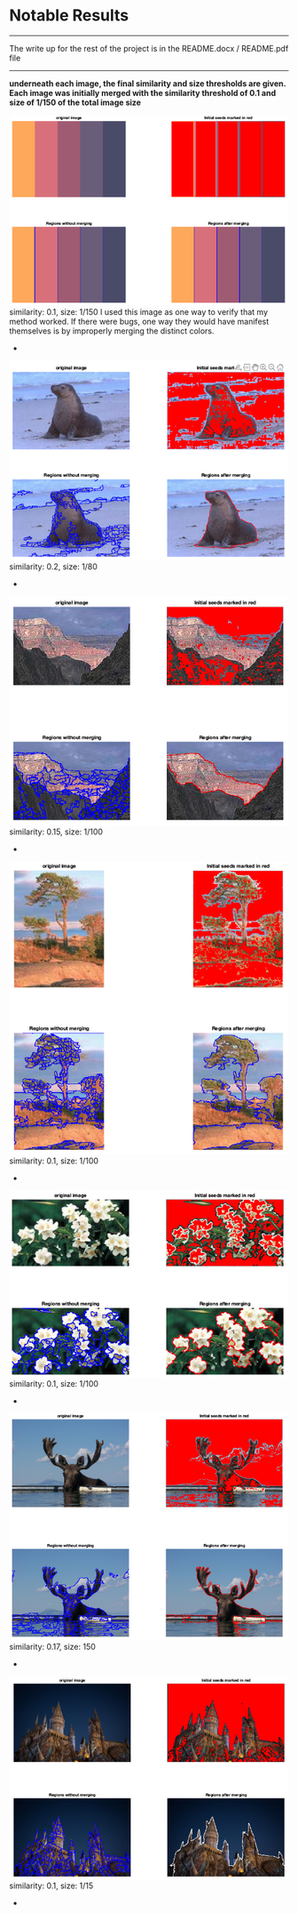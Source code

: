 # Notable Results 
------
The write up for the rest of the project is in the README.docx / README.pdf file

-------
**underneath each image, the final similarity and size thresholds are given. Each image was initially merged with the similarity threshold of 0.1 and size of 1/150 of the total image size**

<img src='./fineTunedResults/colors.tif'>
similarity: 0.1, size: 1/150 I used this image as one way to verify that my method worked. If there were bugs, one way they would have manifest themselves is by improperly merging the distinct colors. 


-
<img src='./fineTunedResults/final_seal.tif'>
similarity: 0.2, size: 1/80

-

<img src='./fineTunedResults/final_mountains.tif'>
similarity: 0.15, size: 1/100

-
<img src='./fineTunedResults/final_tree.tif'>
similarity: 0.1, size: 1/100

-
<img src='./fineTunedResults/final_flowers.tif'>
similarity: 0.1, size: 1/100

-

<img src='./fineTunedResults/final_moose.tif'>
similarity: 0.17, size: 150

-

<img src='./fineTunedResults/final_castle.tif'>
similarity: 0.1, size: 1/15

-



